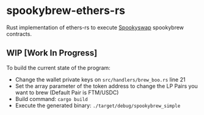 # spookybrew-ethers-rs
Rust implementation of ethers-rs to execute [Spookyswap](https://spooky.fi/#/) spookybrew contracts.

## WIP [Work In Progress]

To build the current state of the program:
- Change the wallet private keys on `src/handlers/brew_boo.rs` line 21
- Set the array parameter of the token address to change the LP Pairs you want to brew (Default Pair is FTM/USDC)
- Build command: `cargo build`
- Execute the generated binary: `./target/debug/spookybrew_simple`
